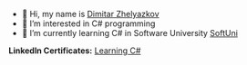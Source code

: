 - 👋 Hi, my name is <a href="https://uk.linkedin.com/in/ddev85?trk=profile-badge">Dimitar Zhelyazkov</a>
- 👀 I’m interested in C# programming 
- 🌱 I’m currently learning C# in Software University <a href="https://softuni.bg">SoftUni</a>

<b> LinkedIn Certificates:</b> <a href="https://www.linkedin.com/learning/certificates/8799a7379a7d6572b29774e886cbd06603ca7e3f9429436f60eae581096be2d7?trk=share_certificate"> Learning C# </a>


              



<!---
DimitarZhelyazkov/DimitarZhelyazkov is a ✨ special ✨ repository because its `README.md` (this file) appears on your GitHub profile.
You can click the Preview link to take a look at your changes.
--->
